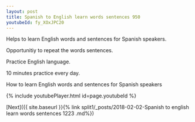 ```yaml
---
layout: post
title: Spanish to English learn words sentences 950 
youtubeId: fy_XOxJPC20
---
```

 
 
Helps to learn English words and sentences for Spanish speakers.

Opportunitiy to repeat the words sentences. 

Practice English language. 
 
10 minutes practice every day. 
 
How to learn English words and sentences for Spanish speakers 
 
{% include youtubePlayer.html id=page.youtubeId %}
 
 
[Next]({{ site.baseurl }}{% link  split1/_posts/2018-02-02-Spanish to english learn words sentences 1223 .md%})
 

